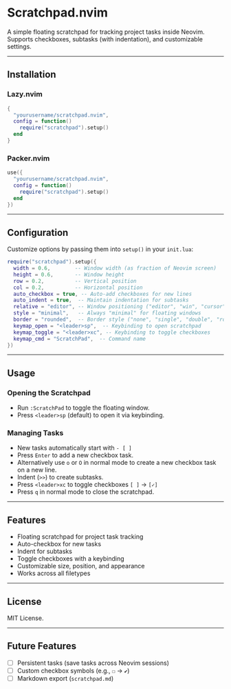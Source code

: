 # Scratchpad.nvim

A simple floating scratchpad for tracking project tasks inside Neovim. Supports checkboxes, subtasks (with indentation), and customizable settings.

---

## Installation

### Lazy.nvim

```lua
{
  "yourusername/scratchpad.nvim",
  config = function()
    require("scratchpad").setup()
  end
}
```

### Packer.nvim

```lua
use({
  "yourusername/scratchpad.nvim",
  config = function()
    require("scratchpad").setup()
  end
})
```

---

## Configuration

Customize options by passing them into `setup()` in your `init.lua`:

```lua
require("scratchpad").setup({
  width = 0.6,        -- Window width (as fraction of Neovim screen)
  height = 0.6,       -- Window height
  row = 0.2,          -- Vertical position
  col = 0.2,          -- Horizontal position
  auto_checkbox = true, -- Auto-add checkboxes for new lines
  auto_indent = true,  -- Maintain indentation for subtasks
  relative = "editor", -- Window positioning ("editor", "win", "cursor")
  style = "minimal",   -- Always "minimal" for floating windows
  border = "rounded",  -- Border style ("none", "single", "double", "rounded", "solid", "shadow")
  keymap_open = "<leader>sp",  -- Keybinding to open scratchpad
  keymap_toggle = "<leader>xc", -- Keybinding to toggle checkboxes
  keymap_cmd = "ScratchPad",  -- Command name
})
```

---

## Usage

### Opening the Scratchpad

- Run `:ScratchPad` to toggle the floating window.
- Press `<leader>sp` (default) to open it via keybinding.

### Managing Tasks

- New tasks automatically start with `- [ ]`
- Press `Enter` to add a new checkbox task.
- Alternatively use `o` or `O` in normal mode to create a new checkbox task on a new line.
- Indent (`>>`) to create subtasks.
- Press `<leader>xc` to toggle checkboxes `[ ]` → `[✓]`
- Press `q` in normal mode to close the scratchpad.

---

## Features

- Floating scratchpad for project task tracking
- Auto-checkbox for new tasks
- Indent for subtasks
- Toggle checkboxes with a keybinding
- Customizable size, position, and appearance
- Works across all filetypes

---

## License

MIT License.

---

## Future Features

- [ ] Persistent tasks (save tasks across Neovim sessions)
- [ ] Custom checkbox symbols (e.g., `☐` → `✔`)
- [ ] Markdown export (`scratchpad.md`)

